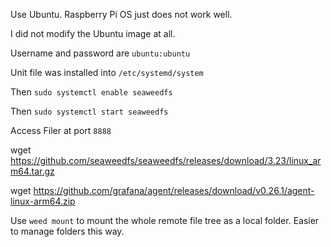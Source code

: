 Use Ubuntu. Raspberry Pi OS just does not work well.

I did not modify the Ubuntu image at all. 

Username and password are `ubuntu:ubuntu`

Unit file was installed into `/etc/systemd/system`

Then `sudo systemctl enable seaweedfs`

Then `sudo systemctl start seaweedfs`

Access Filer at port `8888`


wget https://github.com/seaweedfs/seaweedfs/releases/download/3.23/linux_arm64.tar.gz

wget https://github.com/grafana/agent/releases/download/v0.26.1/agent-linux-arm64.zip


Use `weed mount` to mount the whole remote file tree as a local folder. Easier to manage folders this way.
